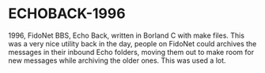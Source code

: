 # ECHOBACK-1996
1996, FidoNet BBS, Echo Back, written in Borland C with make files. This was a very nice utility back in the day, people on FidoNet could archives the messages in their inbound Echo folders, moving them out to make room for new messages while archiving the older ones. This was used a lot.
